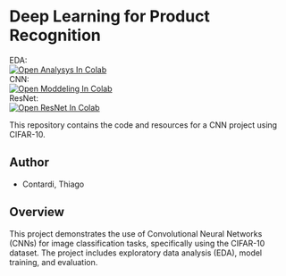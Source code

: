 # Deep Learning for Product Recognition

EDA:   
[![Open Analysys In Colab](https://colab.research.google.com/assets/colab-badge.svg)](https://colab.research.google.com/github/contardi/cnn-product-recognition/blob/main/models/01_eda.ipynb)  
CNN:   
[![Open Moddeling In Colab](https://colab.research.google.com/assets/colab-badge.svg)](https://colab.research.google.com/github/contardi/cnn-product-recognition/blob/main/models/02_cnn.ipynb)  
ResNet:   
[![Open ResNet In Colab](https://colab.research.google.com/assets/colab-badge.svg)](https://colab.research.google.com/github/contardi/cnn-product-recognition/blob/main/models/03_transer_learning.ipynb)  

This repository contains the code and resources for a CNN project using CIFAR-10.

## Author
- Contardi, Thiago 

## Overview
This project demonstrates the use of Convolutional Neural Networks (CNNs) for image classification tasks, specifically using the CIFAR-10 dataset. The project includes exploratory data analysis (EDA), model training, and evaluation.